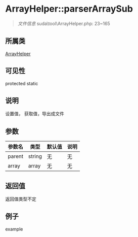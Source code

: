 # ArrayHelper::parserArraySub

> *文件信息* suda\tool\ArrayHelper.php: 23~165
## 所属类 

[ArrayHelper](../ArrayHelper.md)

## 可见性

  protected  static
## 说明


设置值， 获取值，导出成文件

## 参数

| 参数名 | 类型 | 默认值 | 说明 |
|--------|-----|-------|-------|
| parent |  string | 无 | 无 |
| array |  array | 无 | 无 |

## 返回值
返回值类型不定

## 例子

example